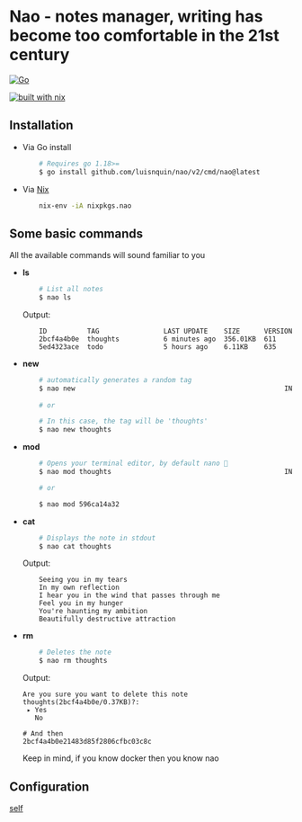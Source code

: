 # Nao - notes manager, writing has become too comfortable in the 21st century

[![Go](https://github.com/luisnquin/nao/actions/workflows/go.yml/badge.svg)](https://github.com/luisnquin/nao/actions/workflows/go.yml)

[![built with nix](https://builtwithnix.org/badge.svg)](https://builtwithnix.org)

## Installation

- Via Go install

    ```bash
        # Requires go 1.18>=
        $ go install github.com/luisnquin/nao/v2/cmd/nao@latest
    ```

- Via [Nix](https://nix.dev/)

    ```bash
        nix-env -iA nixpkgs.nao
    ```

## Some basic commands

All the available commands will sound familiar to you

- **ls**

    ```bash
        # List all notes
        $ nao ls
    ```

    Output:

    ```console
        ID          TAG                LAST UPDATE    SIZE      VERSION
        2bcf4a4b0e  thoughts           6 minutes ago  356.01KB  611
        5ed4323ace  todo               5 hours ago    6.11KB    635
    ```

- **new**

    ```bash
        # automatically generates a random tag
        $ nao new                                                    INT ×
        
        # or

        # In this case, the tag will be 'thoughts'
        $ nao new thoughts
    ```

- **mod**

    ```bash
        # Opens your terminal editor, by default nano 🧤
        $ nao mod thoughts                                           INT × 

        # or

        $ nao mod 596ca14a32
    ```

- **cat**

    ```bash
        # Displays the note in stdout
        $ nao cat thoughts
    ```

    Output:

    ```console
        Seeing you in my tears
        In my own reflection
        I hear you in the wind that passes through me
        Feel you in my hunger
        You're haunting my ambition
        Beautifully destructive attraction
    ```

- **rm**

    ```bash
        # Deletes the note
        $ nao rm thoughts
    ```

    Output:

    ```console
    Are you sure you want to delete this note thoughts(2bcf4a4b0e/0.37KB)?: 
     ▸ Yes
       No

    # And then
    2bcf4a4b0e21483d85f2806cfbc03c8c

    ```

    Keep in mind, if you know docker then you know nao

## Configuration

[self](https://en.wikipedia.org/wiki/Carrack)
